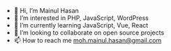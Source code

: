 - 👋 Hi, I’m Mainul Hasan
- 👀 I’m interested in PHP, JavaScript, WordPress
- 🌱 I’m currently learning JavaScript, Vue, React
- 💞️ I’m looking to collaborate on open source projects
- 📫 How to reach me moh.mainul.hasan@gmail.com

<!---
m-mainul/m-mainul is a ✨ special ✨ repository because its `README.md` (this file) appears on your GitHub profile.
You can click the Preview link to take a look at your changes.
--->
